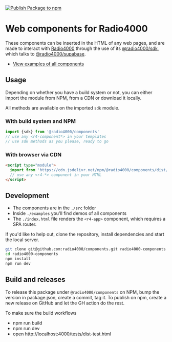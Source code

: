 [![Publish Package to npm](https://github.com/radio4000/components/actions/workflows/publish-to-npm-registry.yml/badge.svg)](https://github.com/radio4000/components/actions/workflows/publish-to-npm-registry.yml)

# Web components for Radio4000

These components can be inserted in the HTML of any web pages, and are made to interact with [Radio4000](https://radio4000.com) through the use of its
[@radio4000/sdk](https://github.com/radio4000/sdk), which talks to [@radio4000/supabase](https://github.com/radio4000/supabase).

- [View examples of all components](https://radio4000.github.io/components/examples/)

## Usage 

Depending on whether you have a build system or not, you can either import the module from NPM, from a CDN or download it locally.

All methods are available on the imported `sdk` module.

### With build system and NPM

```js
import {sdk} from '@radio4000/components'
// use any <r4-component*> in your templates
// use sdk methods as you please, ready to go
```

### With browser via CDN

```html
<script type="module">
  import from 'https://cdn.jsdelivr.net/npm/@radio4000/components/dist/index.min.js'
  // use any <r4-*> component in your HTML
</script>
```

## Development

- The components are in the `./src` folder
- Inside `./examples` you'll find demos of all components
- The `./index.html` file renders the `<r4-app>` component, which requires a SPA router.

If you'd like to help out, clone the repository, install dependencies and start the local server.

```bash
git clone git@github.com:radio4000/components.git radio4000-components
cd radio4000-components
npm install
npm run dev
```

## Build and releases

To release this package under `@radio4000/components` on NPM, bump the version in package.json, create a commit, tag it. To publish on npm, create a new release on GitHub and let the GH action do the rest.

To make sure the build workflows

- npm run build
- npm run dev
- open http://localhost:4000/tests/dist-test.html
